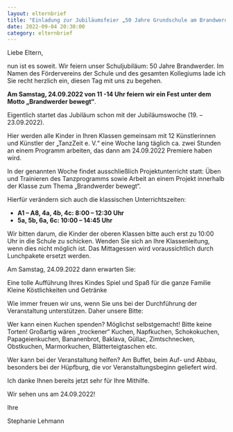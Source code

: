 ```yaml
---
layout: elternbrief
title: "Einladung zur Jubiläumsfeier „50 Jahre Grundschule am Brandwerder“ am Samstag, 24.09.2022 von 11 - 14 Uhr"
date: 2022-09-04 20:30:00
category: elternbrief
---
```


Liebe Eltern,

nun ist es soweit. Wir feiern unser Schuljubiläum: 50 Jahre Brandwerder. Im Namen des Fördervereins der Schule und des gesamten Kollegiums lade ich Sie recht herzlich ein, diesen Tag mit uns zu begehen.

**Am Samstag, 24.09.2022 von 11 -14 Uhr feiern wir ein Fest unter dem Motto „Brandwerder bewegt“**.

Eigentlich startet das Jubiläum schon mit der Jubiläumswoche (19. – 23.09.2022).

Hier werden alle Kinder in Ihren Klassen gemeinsam mit 12 Künstlerinnen und Künstler der „TanzZeit  e. V.“ eine Woche lang täglich ca. zwei Stunden an einem Programm arbeiten, das dann am 24.09.2022 Premiere haben wird.

In der genannten Woche findet ausschließlich Projektunterricht statt: Üben und Trainieren des Tanzprogramms sowie Arbeit an einem Projekt innerhalb der Klasse zum Thema „Brandwerder bewegt“.

Hierfür verändern sich auch die klassischen Unterrichtszeiten:

- **A1 – A8, 4a, 4b, 4c: 8:00 – 12:30 Uhr**
- **5a, 5b, 6a, 6c: 10:00 – 14:45 Uhr**

Wir bitten darum, die Kinder der oberen Klassen bitte auch erst zu 10:00 Uhr in die Schule zu schicken. Wenden Sie sich an Ihre Klassenleitung, wenn dies nicht möglich ist. Das Mittagessen wird voraussichtlich durch Lunchpakete ersetzt werden.

Am Samstag, 24.09.2022 dann erwarten Sie:

Eine tolle Aufführung Ihres Kindes
Spiel und Spaß für die ganze Familie
Kleine Köstlichkeiten und Getränke

Wie immer freuen wir uns, wenn Sie uns bei der Durchführung der Veranstaltung unterstützen. Daher unsere Bitte:

Wer kann einen Kuchen spenden? Möglichst selbstgemacht! Bitte keine Torten! Großartig wären „trockener“ Kuchen, Napfkuchen, Schokokuchen, Papageienkuchen, Bananenbrot, Baklava, Güllac, Zimtschnecken, Obstkuchen, Marmorkuchen, Blätterteigtaschen etc.

Wer kann bei der Veranstaltung helfen? Am Buffet, beim Auf- und Abbau, besonders bei der Hüpfburg, die vor Veranstaltungsbeginn geliefert wird.

Ich danke Ihnen bereits jetzt sehr für Ihre Mithilfe.

Wir sehen uns am 24.09.2022!

Ihre

Stephanie Lehmann
